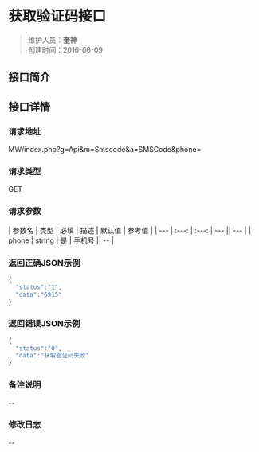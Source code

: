 # 获取验证码接口
>维护人员：**奎神**  
>创建时间：2016-06-09

## 接口简介


## 接口详情

### 请求地址
MW/index.php?g=Api&m=Smscode&a=SMSCode&phone=

### 请求类型
GET

### 请求参数
| 参数名 | 类型 | 必填 | 描述 | 默认值 | 参考值 |
| --- | :---: | :---: | --- || --- |
| phone | string | 是 | 手机号 || -- |

### 返回正确JSON示例
```javascript
{
  "status":"1",
  "data":"6915"
}
```
### 返回错误JSON示例
```javascript
{
  "status":"0",
  "data":"获取验证码失败"
}
```

### 备注说明
--

### 修改日志
--
